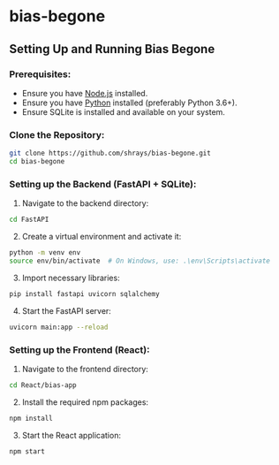 # bias-begone
## Setting Up and Running Bias Begone

### Prerequisites:
- Ensure you have [Node.js](https://nodejs.org/) installed.
- Ensure you have [Python](https://www.python.org/downloads/) installed (preferably Python 3.6+).
- Ensure SQLite is installed and available on your system.

### Clone the Repository:

```bash
git clone https://github.com/shrays/bias-begone.git
cd bias-begone
```

### Setting up the Backend (FastAPI + SQLite):

1. Navigate to the backend directory:

```bash
cd FastAPI
```

2. Create a virtual environment and activate it:

```bash
python -m venv env
source env/bin/activate  # On Windows, use: .\env\Scripts\activate
```

3. Import necessary libraries:
```bash
pip install fastapi uvicorn sqlalchemy
```

4. Start the FastAPI server:

```bash
uvicorn main:app --reload
```

### Setting up the Frontend (React):

1. Navigate to the frontend directory:

```bash
cd React/bias-app
```

2. Install the required npm packages:

```bash
npm install
```

3. Start the React application:

```bash
npm start
```
